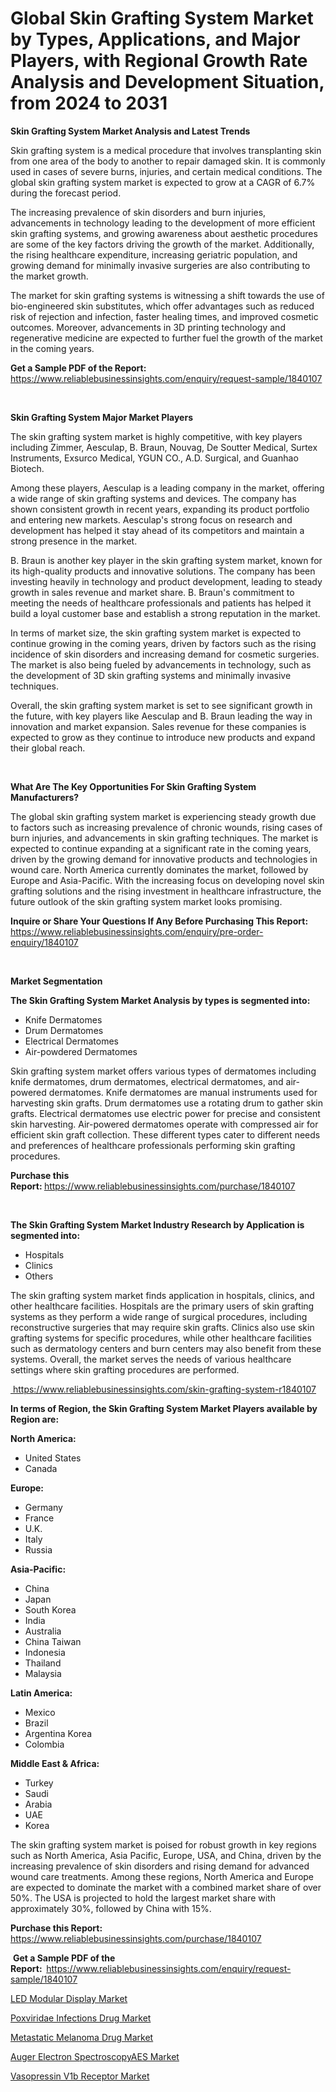<p><h1>Global Skin Grafting System Market by Types, Applications, and Major Players, with Regional Growth Rate Analysis and Development Situation, from 2024 to 2031</h1></p><p><strong>Skin Grafting System Market Analysis and Latest Trends</strong></p>
<p><p>Skin grafting system is a medical procedure that involves transplanting skin from one area of the body to another to repair damaged skin. It is commonly used in cases of severe burns, injuries, and certain medical conditions. The global skin grafting system market is expected to grow at a CAGR of 6.7% during the forecast period.</p><p>The increasing prevalence of skin disorders and burn injuries, advancements in technology leading to the development of more efficient skin grafting systems, and growing awareness about aesthetic procedures are some of the key factors driving the growth of the market. Additionally, the rising healthcare expenditure, increasing geriatric population, and growing demand for minimally invasive surgeries are also contributing to the market growth.</p><p>The market for skin grafting systems is witnessing a shift towards the use of bio-engineered skin substitutes, which offer advantages such as reduced risk of rejection and infection, faster healing times, and improved cosmetic outcomes. Moreover, advancements in 3D printing technology and regenerative medicine are expected to further fuel the growth of the market in the coming years.</p></p>
<p><strong>Get a Sample PDF of the Report:&nbsp;</strong> <a href="https://www.reliablebusinessinsights.com/enquiry/request-sample/1840107">https://www.reliablebusinessinsights.com/enquiry/request-sample/1840107</a></p>
<p>&nbsp;</p>
<p><strong>Skin Grafting System Major Market Players</strong></p>
<p><p>The skin grafting system market is highly competitive, with key players including Zimmer, Aesculap, B. Braun, Nouvag, De Soutter Medical, Surtex Instruments, Exsurco Medical, YGUN CO., A.D. Surgical, and Guanhao Biotech. </p><p>Among these players, Aesculap is a leading company in the market, offering a wide range of skin grafting systems and devices. The company has shown consistent growth in recent years, expanding its product portfolio and entering new markets. Aesculap's strong focus on research and development has helped it stay ahead of its competitors and maintain a strong presence in the market.</p><p>B. Braun is another key player in the skin grafting system market, known for its high-quality products and innovative solutions. The company has been investing heavily in technology and product development, leading to steady growth in sales revenue and market share. B. Braun's commitment to meeting the needs of healthcare professionals and patients has helped it build a loyal customer base and establish a strong reputation in the market.</p><p>In terms of market size, the skin grafting system market is expected to continue growing in the coming years, driven by factors such as the rising incidence of skin disorders and increasing demand for cosmetic surgeries. The market is also being fueled by advancements in technology, such as the development of 3D skin grafting systems and minimally invasive techniques.</p><p>Overall, the skin grafting system market is set to see significant growth in the future, with key players like Aesculap and B. Braun leading the way in innovation and market expansion. Sales revenue for these companies is expected to grow as they continue to introduce new products and expand their global reach.</p></p>
<p>&nbsp;</p>
<p><strong>What Are The Key Opportunities For Skin Grafting System Manufacturers?</strong></p>
<p><p>The global skin grafting system market is experiencing steady growth due to factors such as increasing prevalence of chronic wounds, rising cases of burn injuries, and advancements in skin grafting techniques. The market is expected to continue expanding at a significant rate in the coming years, driven by the growing demand for innovative products and technologies in wound care. North America currently dominates the market, followed by Europe and Asia-Pacific. With the increasing focus on developing novel skin grafting solutions and the rising investment in healthcare infrastructure, the future outlook of the skin grafting system market looks promising.</p></p>
<p><strong>Inquire or Share Your Questions If Any Before Purchasing This Report:</strong> <a href="https://www.reliablebusinessinsights.com/enquiry/pre-order-enquiry/1840107">https://www.reliablebusinessinsights.com/enquiry/pre-order-enquiry/1840107</a></p>
<p>&nbsp;</p>
<p><strong>Market Segmentation</strong></p>
<p><strong>The Skin Grafting System Market Analysis by types is segmented into:</strong></p>
<p><ul><li>Knife Dermatomes</li><li>Drum Dermatomes</li><li>Electrical Dermatomes</li><li>Air-powdered Dermatomes</li></ul></p>
<p><p>Skin grafting system market offers various types of dermatomes including knife dermatomes, drum dermatomes, electrical dermatomes, and air-powered dermatomes. Knife dermatomes are manual instruments used for harvesting skin grafts. Drum dermatomes use a rotating drum to gather skin grafts. Electrical dermatomes use electric power for precise and consistent skin harvesting. Air-powered dermatomes operate with compressed air for efficient skin graft collection. These different types cater to different needs and preferences of healthcare professionals performing skin grafting procedures.</p></p>
<p><strong>Purchase this Report:&nbsp;</strong><a href="https://www.reliablebusinessinsights.com/purchase/1840107">https://www.reliablebusinessinsights.com/purchase/1840107</a></p>
<p>&nbsp;</p>
<p><strong>The Skin Grafting System Market Industry Research by Application is segmented into:</strong></p>
<p><ul><li>Hospitals</li><li>Clinics</li><li>Others</li></ul></p>
<p><p>The skin grafting system market finds application in hospitals, clinics, and other healthcare facilities. Hospitals are the primary users of skin grafting systems as they perform a wide range of surgical procedures, including reconstructive surgeries that may require skin grafts. Clinics also use skin grafting systems for specific procedures, while other healthcare facilities such as dermatology centers and burn centers may also benefit from these systems. Overall, the market serves the needs of various healthcare settings where skin grafting procedures are performed.</p></p>
<p><a href="https://www.reliablebusinessinsights.com/skin-grafting-system-r1840107">&nbsp;https://www.reliablebusinessinsights.com/skin-grafting-system-r1840107</a></p>
<p><strong>In terms of Region, the Skin Grafting System Market Players available by Region are:</strong></p>
<p>
    <p> <strong> North America: </strong>
        <ul>
            <li>United States</li>
            <li>Canada</li>
        </ul>
        </p> 
    <p> <strong> Europe: </strong>
        <ul>
            <li>Germany</li>
            <li>France</li>
            <li>U.K.</li>
            <li>Italy</li>
            <li>Russia</li>
        </ul>
        </p> 
    <p> <strong> Asia-Pacific: </strong>
        <ul>
            <li>China</li>
            <li>Japan</li>
            <li>South Korea</li>
            <li>India</li>
            <li>Australia</li>
            <li>China Taiwan</li>
            <li>Indonesia</li>
            <li>Thailand</li>
            <li>Malaysia</li>
        </ul>
        </p> 
    <p> <strong> Latin America: </strong>
        <ul>
            <li>Mexico</li>
            <li>Brazil</li>
            <li>Argentina Korea</li>
            <li>Colombia</li>
        </ul>
        </p> 
    <p> <strong> Middle East & Africa: </strong>
        <ul>
            <li>Turkey</li>
            <li>Saudi</li>
            <li>Arabia</li>
            <li>UAE</li>
            <li>Korea</li>
        </ul>
    </p>
    </p>
<p><p>The skin grafting system market is poised for robust growth in key regions such as North America, Asia Pacific, Europe, USA, and China, driven by the increasing prevalence of skin disorders and rising demand for advanced wound care treatments. Among these regions, North America and Europe are expected to dominate the market with a combined market share of over 50%. The USA is projected to hold the largest market share with approximately 30%, followed by China with 15%.</p></p>
<p><strong>Purchase this Report: </strong><a href="https://www.reliablebusinessinsights.com/purchase/1840107">https://www.reliablebusinessinsights.com/purchase/1840107</a></p>
<p>&nbsp;<strong>Get a Sample PDF of the Report:&nbsp;&nbsp;</strong><a href="https://www.reliablebusinessinsights.com/enquiry/request-sample/1840107">https://www.reliablebusinessinsights.com/enquiry/request-sample/1840107</a></p>
<p><strong></strong></p>
<p><p><a href="https://www.linkedin.com/pulse/led-modular-display-market-forecast-global-mar-market-flare-kpu6e?trackingId=CTt285LcS06zs1FOSTlIeQ%3D%3D">LED Modular Display Market</a></p><p><a href="https://github.com/arabintang013/Market-Research-Report-List-1/blob/main/poxviridae-infections-drug-market.md">Poxviridae Infections Drug Market</a></p><p><a href="https://github.com/FredaSauer/Market-Research-Report-List-1/blob/main/metastatic-melanoma-drug-market.md">Metastatic Melanoma Drug Market</a></p><p><a href="https://www.linkedin.com/pulse/insights-auger-electron-spectroscopyaes-market-share-p2zte?trackingId=EpUW926WSJqpTQsyYhKAhA%3D%3D">Auger Electron SpectroscopyAES Market</a></p><p><a href="https://github.com/CliffMedina6/Market-Research-Report-List-6/blob/main/vasopressin-v1b-receptor-market.md">Vasopressin V1b Receptor Market</a></p></p>